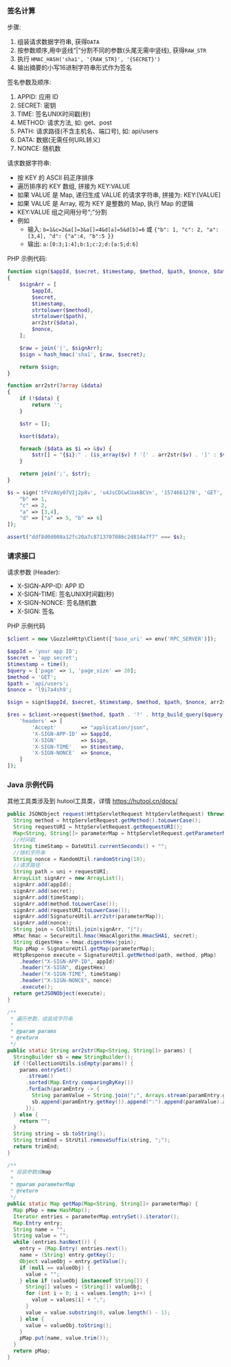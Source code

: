 ### 签名计算

步骤:

1. 组装请求数据字符串, 获得`DATA`
2. 按参数顺序,用中竖线“|”分割不同的参数(头尾无需中竖线), 获得`RAW_STR`
3. 执行 `HMAC_HASH('sha1', '{RAW_STR}', '{SECRET}')`
4. 输出摘要的小写16进制字符串形式作为签名

签名参数及顺序:

1. APPID: 应用 ID
2. SECRET: 密钥
3. TIME: 签名UNIX时间戳(秒)
4. METHOD: 请求方法, 如: get、post
5. PATH: 请求路径(不含主机名、端口号), 如: api/users
6. DATA: 数据(无需任何URL转义)
7. NONCE: 随机数

请求数据字符串:

* 按 KEY 的 ASCII 码正序排序
* 遍历排序的 KEY 数组, 拼接为 KEY:VALUE
* 如果 VALUE 是 Map, 递归生成 VALUE 的请求字符串, 拼接为: KEY:[VALUE]
* 如果 VALUE 是 Array, 视为 KEY 是整数的 Map, 执行 Map 的逻辑
* KEY:VALUE 组之间用分号“;”分割
* 例如
  * 输入: `b=1&c=2&a[]=3&a[]=4&d[a]=5&d[b]=6` 或 `{"b": 1, "c": 2, "a": [3,4], "d": {"a":4, "b":5 }}`
  * 输出: `a:[0:3;1:4];b:1;c:2;d:[a:5;d:6]`

PHP 示例代码:

```php
function sign($appId, $secret, $timestamp, $method, $path, $nonce, $data): string
{
    $signArr = [
        $appId,
        $secret,
        $timestamp,
        strtolower($method),
        strtolower($path),
        arr2str($data),
        $nonce,
    ];

    $raw = join('|', $signArr);
    $sign = hash_hmac('sha1', $raw, $secret);

    return $sign;
}

function arr2str(?array &$data)
{
    if (!$data) {
        return '';
    }

    $str = [];

    ksort($data);

    foreach ($data as $i => &$v) {
        $str[] = "{$i}:" . (is_array($v) ? '[' . arr2str($v) . ']' : $v);
    }

    return join(';', $str);
}

$s = sign('tFVzAUy07VIj2p8v', 'u4JsCDCwCUakBCVn', '1574661278', 'GET', 'api/users', '7o2jpms6l8ep', [
    "b" => 1,
    "c" => 2,
    "a" => [3,4],
    "d" => ["a" => 5, "b" => 6]
]);

assert("ddf8d0d008a12fc20a7c8713707886c2d814a7f7" === $s);
```

### 请求接口

请求参数 (Header):

* X-SIGN-APP-ID: APP ID
* X-SIGN-TIME: 签名UNIX时间戳(秒)
* X-SIGN-NONCE: 签名随机数
* X-SIGN: 签名

PHP 示例代码
```php
$client = new \GuzzleHttp\Client(['base_uri' => env('RPC_SERVER')]);

$appId = 'your app ID';
$secret = 'app secret';
$timestamp = time();
$query = ['page' => 1, 'page_size' => 20];
$method = 'GET';
$path = 'api/users';
$nonce = 'l9i7a4sh9';

$sign = sign($appId, $secret, $timestamp, $method, $path, $nonce, arr2str($query));

$res = $client->request($method, $path . '?' . http_build_query($query), [
    'headers' => [
        'Accept'        => "application/json",
        'X-SIGN-APP-ID' => $appId,
        'X-SIGN'        => $sign,
        'X-SIGN-TIME'   => $timestamp,
        'X-SIGN-NONCE'  => $nonce,
    ]
]);
```
### Java 示例代码
其他工具类涉及到 hutool工具类，详情 https://hutool.cn/docs/
```java
public JSONObject request(HttpServletRequest httpServletRequest) throws UNIException {
  String method = httpServletRequest.getMethod().toLowerCase();
  String requestURI = httpServletRequest.getRequestURI();
  Map<String, String[]> parameterMap = httpServletRequest.getParameterMap();
  //时间戳
  String timeStamp = DateUtil.currentSeconds() + "";
  //随机字符串
  String nonce = RandomUtil.randomString(10);
  //请求路径
  String path = uni + requestURI;
  ArrayList signArr = new ArrayList();
  signArr.add(appId);
  signArr.add(secret);
  signArr.add(timeStamp);
  signArr.add(method.toLowerCase());
  signArr.add(requestURI.toLowerCase());
  signArr.add(SignatureUtil.arr2str(parameterMap));
  signArr.add(nonce);
  String join = CollUtil.join(signArr, "|");
  HMac hmac = SecureUtil.hmac(HmacAlgorithm.HmacSHA1, secret);
  String digestHex = hmac.digestHex(join);
  Map pMap = SignatureUtil.getMap(parameterMap);
  HttpResponse execute = SignatureUtil.getMethod(path, method, pMap)
    .header("X-SIGN-APP-ID", appId)
    .header("X-SIGN", digestHex)
    .header("X-SIGN-TIME", timeStamp)
    .header("X-SIGN-NONCE", nonce)
    .execute();
  return getJSONObject(execute);
}

/**
 * 遍历参数，组装成字符串
 *
 * @param params
 * @return
 */
public static String arr2str(Map<String, String[]> params) {
  StringBuilder sb = new StringBuilder();
  if (!CollectionUtils.isEmpty(params)) {
    params.entrySet()
      .stream()
      .sorted(Map.Entry.comparingByKey())
      .forEach(paramEntry -> {
        String paramValue = String.join(";", Arrays.stream(paramEntry.getValue()).sorted().toArray(String[]::new));
        sb.append(paramEntry.getKey()).append(":").append(paramValue).append(';');
      });
  } else {
    return "";
  }
  String string = sb.toString();
  String trimEnd = StrUtil.removeSuffix(string, ";");
  return trimEnd;
}

/**
 * 组装参数成map
 *
 * @param parameterMap
 * @return
 */
public static Map getMap(Map<String, String[]> parameterMap) {
  Map pMap = new HashMap();
  Iterator entries = parameterMap.entrySet().iterator();
  Map.Entry entry;
  String name = "";
  String value = "";
  while (entries.hasNext()) {
    entry = (Map.Entry) entries.next();
    name = (String) entry.getKey();
    Object valueObj = entry.getValue();
    if (null == valueObj) {
      value = "";
    } else if (valueObj instanceof String[]) {
      String[] values = (String[]) valueObj;
      for (int i = 0; i < values.length; i++) {
        value = values[i] + ",";
      }
      value = value.substring(0, value.length() - 1);
    } else {
      value = valueObj.toString();
    }
    pMap.put(name, value.trim());
  }
  return pMap;
}
```
